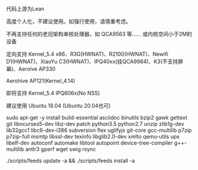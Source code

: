 代码上游为Lean

高度个人化，不建议使用。如强行使用，请慎重考虑。

不再支持任何的老旧架构单核处理器，如 QCA9563 等...... 或内核空间小于2M的设备

定向支持 Kernel_5.4 x86、R3G(HWNAT)、R2100(HWNAT)、Newifi D1(HWNAT)、XiaoYu C3(HWNAT)、IPQ40xx(挂QCA9984)、K3(不支持屏幕)、Aeroive AP330

Aerohive AP121(Kernel_4.14)

即将支持 Kernel_5.4 IPQ806x(No NSS)

建议使用 Ubuntu 18.04               (Ubuntu 20.04也可)

sudo apt-get -y install build-essential asciidoc binutils bzip2 gawk gettext git libncurses5-dev libz-dev patch python3.5 python2.7 unzip zlib1g-dev lib32gcc1 libc6-dev-i386 subversion flex uglifyjs git-core gcc-multilib p7zip p7zip-full msmtp libssl-dev texinfo libglib2.0-dev xmlto qemu-utils upx libelf-dev autoconf automake libtool autopoint device-tree-compiler g++-multilib antlr3 gperf wget swig rsync

./scripts/feeds update -a && ./scripts/feeds install -a
